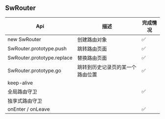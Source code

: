 ## SwRouter




|Api|描述|完成情况|
|----|----|----|
| new SwRouter | 创建路由对象 | ✅ |
| SwRouter.prototype.push | 跳转路由页面 | ✅ |
| SwRouter.prototype.replace | 替换路由页面 | ✅ |
| SwRouter.prototype.go | 跳转到历史记录页的某一个路由位置 | ✅ |
| keep-alive |  |  |
| 全局路由守卫|  | ✅  |
| 独享式路由守卫|  |  |
| onEnter / onLeave |  | ✅  |